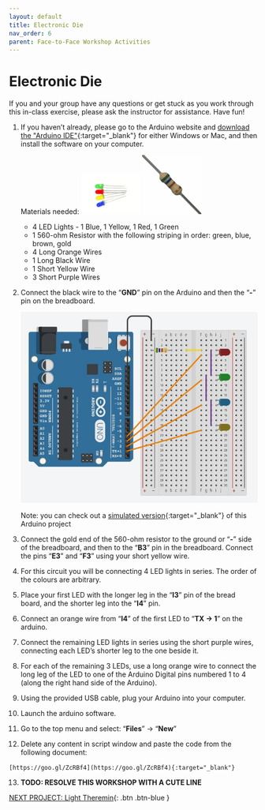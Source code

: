 ```yaml
---
layout: default
title: Electronic Die
nav_order: 6
parent: Face-to-Face Workshop Activities
---
```


# Electronic Die

If you and your group have any questions or get stuck as you work through this in-class exercise, please ask the instructor for assistance.  Have fun!

1.  If you haven’t already, please go to the Arduino website and [download the "Arduino IDE"](https://www.arduino.cc/en/Main/Software){:target="_blank"} for either Windows or Mac, and then install the software on your computer.

    Materials needed:
    <img src="..\images\in-person_workshops\electronic_die\LED.png" alt="led" style="width:120px;">
    <img src="..\images\in-person_workshops\electronic_die\560-ohm_res.png" alt="560 ohm resistor" style="width:120px;">
    - 4 LED Lights - 1 Blue, 1 Yellow, 1 Red, 1 Green
    - 1 560-ohm Resistor with the following striping in order: green, blue, brown, gold
    - 4 Long Orange Wires
    - 1 Long Black Wire
    - 1 Short Yellow Wire
    - 3 Short Purple Wires

2.  Connect the black wire to the “**GND**” pin on the Arduino and then the “**-**” pin on the breadboard.

    <img src="..\images\in-person_workshops\electronic_die\breadboard_schematic.png" alt="breadboard" style="width:480px;">

    Note: you can check out a [simulated version](https://goo.gl/NYzKt4){:target="_blank"} of this Arduino project

3.  Connect the gold end of the 560-ohm resistor to the ground or “**-**” side of the breadboard, and then to the “**B3**” pin in the breadboard. Connect the pins “**E3**” and “**F3**” using your short yellow wire.

4.  For this circuit you will be connecting 4 LED lights in series. The order of the colours are arbitrary.

5.  Place your first LED with the longer leg in the “**I3**” pin of the bread board, and the shorter leg into the “**I4**” pin.

6.  Connect an orange wire from “**I4**” of the first LED to “**TX -> 1**” on the arduino.

7.  Connect the remaining LED lights in series using the short purple wires, connecting each LED’s shorter leg to the one beside it.

8.  For each of the remaining 3 LEDs, use a long orange wire to connect the long leg of the LED to one of the Arduino Digital pins numbered 1 to 4 (along the right hand side of the Arduino).

9.  Using the provided USB cable, plug your Arduino into your computer.

10.  Launch the arduino software.

11.  Go to the top menu and select: “**Files**” -> “**New**”

12.  Delete any content in script window and paste the code from the following document:

    [https://goo.gl/ZcRBf4](https://goo.gl/ZcRBf4){:target="_blank"}

13.  **TODO: RESOLVE THIS WORKSHOP WITH A CUTE LINE**

[NEXT PROJECT: Light Theremin](light_theremin.html){: .btn .btn-blue }
